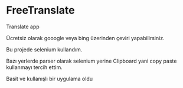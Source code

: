 # FreeTranslate
 Translate app
 
 Ücretsiz olarak gooogle veya bing üzerinden çeviri yapabilirsiniz.
 
 Bu projede selenium kullandım.
 
 Bazı yerlerde parser olarak selenium yerine Clipboard yani copy paste kullanmayı tercih ettim.
 
 Basit ve kullanışlı bir uygulama oldu
